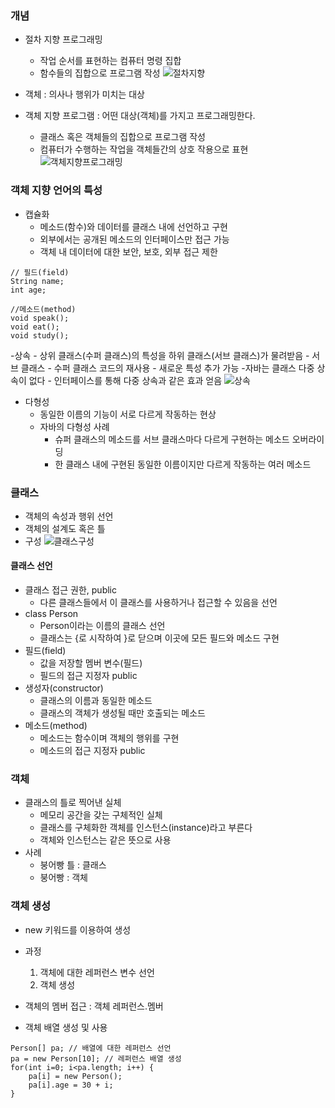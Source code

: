 ### 개념
- 절차 지향 프로그래밍 
	- 작업 순서를 표현하는 컴퓨터 명령 집합
	- 함수들의 집합으로 프로그램 작성
![절차지향](https://user-images.githubusercontent.com/66901172/91116817-2e213f80-e6c8-11ea-9bd6-c352defb3732.jpg)

- 객체 : 의사나 행위가 미치는 대상
- 객체 지향 프로그램 : 어떤 대상(객체)를 가지고 프로그래밍한다.
	- 클래스 혹은 객체들의 집합으로 프로그램 작성
	- 컴퓨터가 수행하는 작업을 객체들간의 상호 작용으로 표현
![객체지향프로그래밍](https://user-images.githubusercontent.com/66901172/91116168-bd2d5800-e6c6-11ea-94df-b9bfcdff7bee.jpg)
### 객체 지향 언어의 특성
- 캡슐화
	- 메소드(함수)와 데이터를 클래스 내에 선언하고 구현
	- 외부에서는 공개된 메소드의 인터페이스만 접근 가능
	- 객체 내 데이터에 대한 보안, 보호, 외부 접근 제한
```
// 필드(field)
String name;
int age; 

//메소드(method)
void speak();
void eat();
void study();
```
-상속
	- 상위 클래스(수퍼 클래스)의 특성을 하위 클래스(서브 클래스)가 물려받음
	- 서브 클래스
		- 수퍼 클래스 코드의 재사용
		- 새로운 특성 추가 가능
	-자바는 클래스 다중 상속이 없다
		- 인터페이스를 통해 다중 상속과 같은 효과 얻음
![상속](https://user-images.githubusercontent.com/66901172/91116815-2cf01280-e6c8-11ea-82e2-f249a17f2432.png)

- 다형성
	- 동일한 이름의 기능이 서로 다르게 작동하는 현상
	- 자바의 다형성 사례
		- 슈퍼 클래스의 메소드를 서브 클래스마다 다르게 구현하는 메소드 오버라이딩
		- 한 클래스 내에 구현된 동일한 이름이지만 다르게 작동하는 여러 메소드

### 클래스
- 객체의 속성과 행위 선언
- 객체의 설계도 혹은 틀
- 구성
![클래스구성](https://user-images.githubusercontent.com/66901172/91117108-ce776400-e6c8-11ea-9fab-a1d526d68693.PNG)

#### 클래스 선언
- 클래스 접근 권한, public
	- 다른 클래스들에서 이 클래스를 사용하거나 접근할 수 있음을 선언
- class Person
	- Person이라는 이름의 클래스 선언
	- 클래스는 {로 시작하여 }로 닫으며 이곳에 모든 필드와 메소드 구현
- 필드(field)
	- 값을 저장할 멤버 변수(필드)
	- 필드의 접근 지정자 public
- 생성자(constructor)
	- 클래스의 이름과 동일한 메소드
	- 클래스의 객체가 생성될 때만 호출되는 메소드
- 메소드(method)
	- 메소드는 함수이며 객체의 행위를 구현
	- 메소드의 접근 지정자 public

### 객체
- 클래스의 틀로 찍어낸 실체
	- 메모리 공간을 갖는 구체적인 실체
	- 클래스를 구체화한 객체를 인스턴스(instance)라고 부른다
	- 객체와 인스턴스는 같은 뜻으로 사용
- 사례
	- 붕어빵 틀 : 클래스
	- 붕어빵 : 객체

### 객체 생성
- new 키워드를 이용하여 생성
- 과정
	1. 객체에 대한 레퍼런스 변수 선언
	2. 객체 생성
- 객체의 멤버 접근 : 객체 레퍼런스.멤버

- 객체 배열 생성 및 사용
```
Person[] pa; // 배열에 대한 레퍼런스 선언
pa = new Person[10]; // 레퍼런스 배열 생성
for(int i=0; i<pa.length; i++) {
	pa[i] = new Person();
	pa[i].age = 30 + i;
}
```







